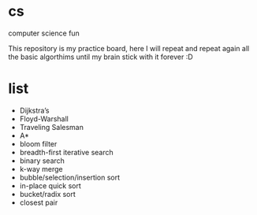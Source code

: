# cs
computer science fun

This repository is my practice board, here I will repeat and repeat again all the basic algorthims until my brain stick with it forever :D

# list

- Dijkstra’s
- Floyd-Warshall
- Traveling Salesman
- A*
- bloom filter
- breadth-first iterative search
- binary search
- k-way merge
- bubble/selection/insertion sort
- in-place quick sort
- bucket/radix sort
- closest pair

